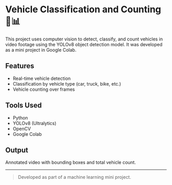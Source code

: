 # Vehicle Classification and Counting 🚗📊

This project uses computer vision to detect, classify, and count vehicles in video footage using the YOLOv8 object detection model. It was developed as a mini project in Google Colab.

## Features
- Real-time vehicle detection
- Classification by vehicle type (car, truck, bike, etc.)
- Vehicle counting over frames

## Tools Used
- Python
- YOLOv8 (Ultralytics)
- OpenCV
- Google Colab

## Output
Annotated video with bounding boxes and total vehicle count.

---

> Developed as part of a machine learning mini project.
